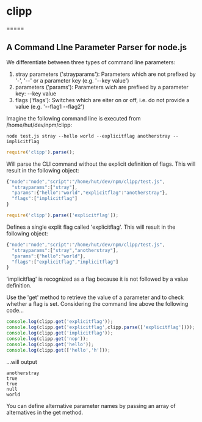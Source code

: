 # clipp
=====

## A Command LIne Parameter Parser for node.js

We differentiate between three types of command line parameters:

1. stray parameters ('strayparams'): Parameters which are not prefixed by '-', '--' or a parameter key (e.g. '--key value')
2. parameters ('params'): Parameters wich are prefixed by a parameter key: --key value
3. flags ('flags'): Switches which are eiter on or off, i.e. do not provide a value (e.g. '--flag1 --flag2')

Imagine the following command line is executed from /home/hut/dev/npm/clipp: 

    node test.js stray --hello world --explicitflag anotherstray --implicitflag

```javascript
require('clipp').parse();
```

Will parse the CLI command without the explicit definition of flags. This will result in the following object:
```javascript
{"node":"node","script":"/home/hut/dev/npm/clipp/test.js",
  "strayparams":["stray"],
  "params":{"hello":"world","explicitflag":"anotherstray"},
  "flags":["implicitflag"]
}
```

```javascript
require('clipp').parse(['explicitflag']);
```

Defines a single explit flag called 'explicitflag'. This will result in the following object:
```javascript
{"node":"node","script":"/home/hut/dev/npm/clipp/test.js",
  "strayparams":["stray","anotherstray"],
  "params":{"hello":"world"},
  "flags":["explicitflag","implicitflag"]
}
```

'implicitflag' is recognized as a flag because it is not followed by a value definition.

Use the 'get' method to retrieve the value of a parameter and to check whether a flag is set. Considering the command line above the following code...

```javascript
console.log(clipp.get('explicitflag'));
console.log(clipp.get('explicitflag',clipp.parse(['explicitflag'])));
console.log(clipp.get('implicitflag'));
console.log(clipp.get('nop'));
console.log(clipp.get('hello'));
console.log(clipp.get(['hello','h']));
```

...will output

```
anotherstray
true
true
null
world
```

You can define alternative parameter names by passing an array of alternatives in the get method.

